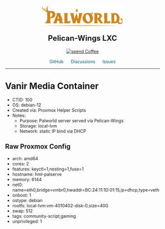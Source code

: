 <div align='center'>
    <a href='https://Helper-Scripts.com' target='_blank' rel='noopener noreferrer'>
    <img src='https://raw.githubusercontent.com/onyxjeff/vanir-cluster/main/images/palworld.png' alt='Logo' style='width:267px;height:70px;'/>
    </a>

<h2 style='font-size: 24px; margin: 20px 0;'>Pelican-Wings LXC</h2>

<p style='margin: 16px 0;'>
    <a href='https://ko-fi.com/community_scripts' target='_blank' rel='noopener noreferrer'>
    <img src='https://img.shields.io/badge/&#x2615;-Buy us a coffee-blue' alt='spend Coffee' />
    </a>
</p>

<span style='margin: 0 10px;'>
    <i class="fa fa-github fa-fw" style="color: #f5f5f5;"></i>
    <a href='https://github.com/community-scripts/ProxmoxVE' target='_blank' rel='noopener noreferrer' style='text-decoration: none; color: #00617f;'>GitHub</a>
</span>
<span style='margin: 0 10px;'>
    <i class="fa fa-comments fa-fw" style="color: #f5f5f5;"></i>
    <a href='https://github.com/community-scripts/ProxmoxVE/discussions' target='_blank' rel='noopener noreferrer' style='text-decoration: none; color: #00617f;'>Discussions</a>
</span>
<span style='margin: 0 10px;'>
    <i class="fa fa-exclamation-circle fa-fw" style="color: #f5f5f5;"></i>
    <a href='https://github.com/community-scripts/ProxmoxVE/issues' target='_blank' rel='noopener noreferrer' style='text-decoration: none; color: #00617f;'>Issues</a>
</span>
</div>

---

# Vanir Media Container
- CTID: 100
- OS: debian-12
- Created via: Proxmox Helper Scripts
- Notes:
  - Purpose: Palworld server served via Pelican-Wings
  - Storage: local-lvm
  - Network: static IP bind via DHCP

## Raw Proxmox Config
- arch: amd64
- cores: 2
- features: keyctl=1,nesting=1,fuse=1
- hostname: hml-palserve
- memory: 6144
- net0: name=eth0,bridge=vmbr0,hwaddr=BC:24:11:1D:01:15,ip=dhcp,type=veth
- onboot: 1
- ostype: debian
- rootfs: local-lvm:vm-4010402-disk-0,size=40G
- swap: 512
- tags: community-script;gaming
- unprivileged: 1